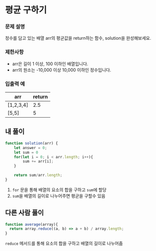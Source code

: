 # 평균 구하기

### **문제 설명**

정수를 담고 있는 배열 arr의 평균값을 return하는 함수, solution을 완성해보세요.

### **제한사항**

- arr은 길이 1 이상, 100 이하인 배열입니다.
- arr의 원소는 -10,000 이상 10,000 이하인 정수입니다.

### **입출력 예**

| arr | return |
| --- | --- |
| [1,2,3,4] | 2.5 |
| [5,5] | 5 |

## 내 풀이

```jsx
function solution(arr) {
    let answer = 0;
    let sum = 0
    for(let i = 0; i < arr.length; i++){
        sum += arr[i];
    }
    
    return sum/arr.length;
}
```

1. `for` 문을 통해 배열의 요소의 합을 구하고 `sum`에 할당
2. `sum`을 배열의 길이로 나누어주면 평균을 구할수 있음

## 다른 사람 풀이

```jsx
function average(array){
  return array.reduce((a, b) => a + b) / array.length;
}
```

`reduce` 메서드를 통해 요소의 합을 구하고 배열의 길이로 나누어줌